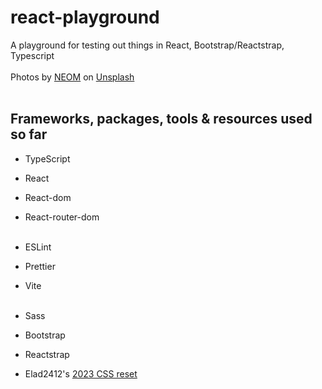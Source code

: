 # react-playground

A playground for testing out things in React, Bootstrap/Reactstrap, Typescript
<br>
<br>
Photos by [NEOM](https://unsplash.com/@neom?utm_source=unsplash&utm_medium=referral&utm_content=creditCopyText) on [Unsplash](https://unsplash.com/photos/4K_x--J2Jbc?utm_source=unsplash&utm_medium=referral&utm_content=creditCopyText)
<br>
<br>

## Frameworks, packages, tools & resources used so far

-   TypeScript
-   React
-   React-dom
-   React-router-dom
    <br>
    <br>

-   ESLint
-   Prettier
-   Vite
    <br>
    <br>

-   Sass
-   Bootstrap
-   Reactstrap
-   Elad2412's [2023 CSS reset](https://elad2412.github.io/the-new-css-reset/)
    <br>
    <br>
